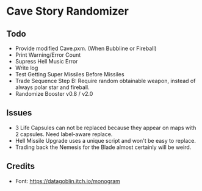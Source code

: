 Cave Story Randomizer
=====================

Todo
----

- Provide modified Cave.pxm. (When Bubbline or Fireball)
- Print Warning/Error Count
- Supress Hell Music Error
- Write log
- Test Getting Super Missiles Before Missiles
- Trade Sequence Step B: Require random obtainable weapon, instead of always polar star and fireball.
- Randomize Booster v0.8 / v2.0

Issues
------

- 3 Life Capsules can not be replaced because they appear on maps with 2 capsules. Need label-aware replace.
- Hell Missile Upgrade uses a unique script and won't be easy to replace.
- Trading back the Nemesis for the Blade almost certainly will be weird.

Credits
-------

- Font: https://datagoblin.itch.io/monogram
